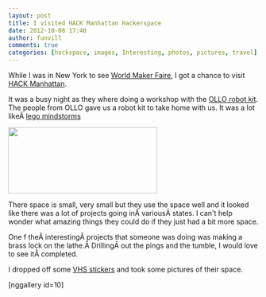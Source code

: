 ```yaml
---
layout: post
title: I visited HACK Manhattan Hackerspace
date: 2012-10-08 17:40
author: funvill
comments: true
categories: [hackspace, images, Interesting, photos, pictures, travel]
---
```

While I was in New York to see <a href="http://makerfaire.com/newyork/2012/">World Maker Faire</a>, I got a chance to visit <a href="http://hackmanhattan.com/">HACK Manhattan</a>.

It was a busy night as they where doing a workshop with the <a href="http://www.robotis.com/xe/ollo_en">OLLO robot kit</a>. The people from OLLO gave us a robot kit to take home with us. It was a lot likeÂ <a href="http://mindstorms.lego.com/en-us/Default.aspx">lego mindstorms</a>

<a href="http://www.abluestar.com/blog/wp-content/uploads/2012/10/OLLO_en_Starter.jpg"><img class="aligncenter size-medium wp-image-2891" title="OLLO_en_Starter" src="http://www.abluestar.com/blog/wp-content/uploads/2012/10/OLLO_en_Starter-300x133.jpg" alt="" width="300" height="133" /></a>

There space is small, very small but they use the space well and it looked like there was a lot of projects going inÂ variousÂ states. I can't help wonder what amazing things they could do if they just had a bit more space.

One f theÂ interestingÂ projects that someone was doing was making a brass lock on the lathe.Â DrillingÂ out the pings and the tumble, I would love to see itÂ completed.

I dropped off some <a href="http://vancouver.hackspace.ca/wp/">VHS stickers</a> and took some pictures of their space.

[nggallery id=10]
